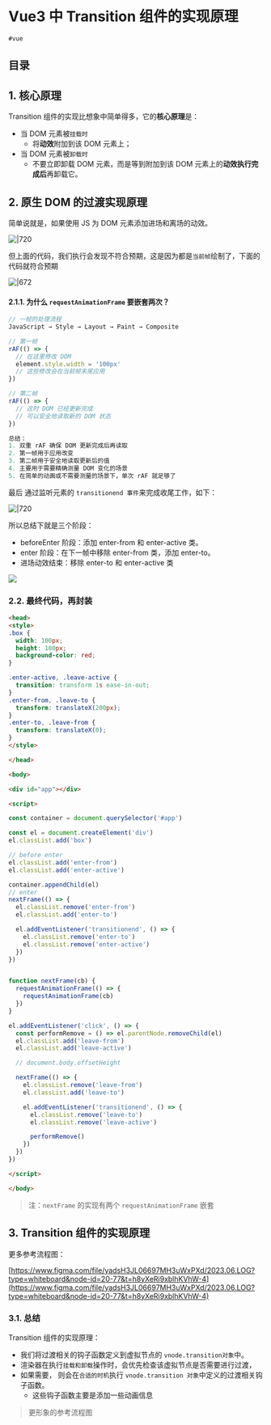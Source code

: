 
# Vue3 中 Transition 组件的实现原理

`#vue` 


## 目录
<!-- toc -->
 ## 1. 核心原理 

Transition 组件的实现比想象中简单得多，它的**核心原理**是：
- 当 DOM 元素被`挂载时`
	- 将**动效**附加到该 DOM 元素上； 
- 当 DOM 元素被`卸载时`
	- 不要立即卸载 DOM 元素，而是等到附加到该 DOM 元素上的**动效执行完成后**再卸载它。

## 2. 原生 DOM 的过渡实现原理

简单说就是，如果使用 JS 为 DOM 元素添加进场和离场的动效。

![|720](https://832-1310531898.cos.ap-beijing.myqcloud.com/545fb51c3790dac61166a5a7ae72d606.png)

但上面的代码，我们执行会发现不符合预期，这是因为都是`当前帧`绘制了，下面的代码就符合预期

![|672](https://832-1310531898.cos.ap-beijing.myqcloud.com/b34413de3d3674ef0ce3ec8b64afda80.png)

 
#### 2.1.1. 为什么 `requestAnimationFrame` 要嵌套两次？

```javascript
// 一帧的处理流程
JavaScript → Style → Layout → Paint → Composite

// 第一帧
rAF(() => {
  // 在这里修改 DOM
  element.style.width = '100px'
  // 这些修改会在当前帧末尾应用
})

// 第二帧
rAF(() => {
  // 这时 DOM 已经更新完成
  // 可以安全地读取新的 DOM 状态
})

总结：
1. 双重 rAF 确保 DOM 更新完成后再读取
2. 第一帧用于应用改变
3. 第二帧用于安全地读取更新后的值
4. 主要用于需要精确测量 DOM 变化的场景
5. 在简单的动画或不需要测量的场景下，单次 rAF 就足够了
```


最后 通过监听元素的 `transitionend 事件`来完成收尾工作，如下：

![|720](https://832-1310531898.cos.ap-beijing.myqcloud.com/c533b909a9f09e46fb8c4e81251ae13c.png)

所以总结下就是三个阶段：

- beforeEnter 阶段：添加 enter-from 和 enter-active 类。 
- enter 阶段：在下一帧中移除 enter-from 类，添加 enter-to。 
- 进场动效结束：移除 enter-to 和 enter-active 类

![](https://832-1310531898.cos.ap-beijing.myqcloud.com/6411de1206e237b995eb09b237262567.png)

### 2.2. 最终代码，再封装

```html
<head>
<style>
.box {
  width: 100px;
  height: 100px;
  background-color: red;
}

.enter-active, .leave-active {
  transition: transform 1s ease-in-out;
}
.enter-from, .leave-to {
  transform: translateX(200px);
}
.enter-to, .leave-from {
  transform: translateX(0);
}
</style>

</head>

<body>

<div id="app"></div>

<script>

const container = document.querySelector('#app')

const el = document.createElement('div')
el.classList.add('box')

// before enter
el.classList.add('enter-from')
el.classList.add('enter-active')

container.appendChild(el)
// enter
nextFrame(() => {
  el.classList.remove('enter-from')
  el.classList.add('enter-to')

  el.addEventListener('transitionend', () => {
    el.classList.remove('enter-to')
    el.classList.remove('enter-active')
  })
})


function nextFrame(cb) {
  requestAnimationFrame(() => {
    requestAnimationFrame(cb)
  })
}

el.addEventListener('click', () => {
  const performRemove = () => el.parentNode.removeChild(el)
  el.classList.add('leave-from')
  el.classList.add('leave-active')

  // document.body.offsetHeight

  nextFrame(() => {
    el.classList.remove('leave-from')
    el.classList.add('leave-to')

    el.addEventListener('transitionend', () => {
      el.classList.remove('leave-to')
      el.classList.remove('leave-active')

      performRemove()
    })
  })
})

</script>

</body>

```

>  注：`nextFrame` 的实现有两个 `requestAnimationFrame` 嵌套

## 3. Transition 组件的实现原理

更多参考流程图：

[https://www.figma.com/file/yadsH3JL06697MH3uWxPXd/2023.06.LOG?type=whiteboard&node-id=20-77&t=h8yXeRi9xblhKVhW-4](https://www.figma.com/file/yadsH3JL06697MH3uWxPXd/2023.06.LOG?type=whiteboard&node-id=20-77&t=h8yXeRi9xblhKVhW-4)

### 3.1. 总结

Transition 组件的实现原理：
- 我们将过渡相关的钩子函数定义到虚拟节点的 `vnode.transition对象`中。
- 渲染器在执行`挂载和卸载`操作时，会优先检查该虚拟节点是否需要进行过渡，
- 如果需要， 则会在`合适的时机`执行 `vnode.transition 对象`中定义的过渡相关钩子函数。
	- 这些钩子函数主要是添加一些动画信息

> 更形象的参考流程图

